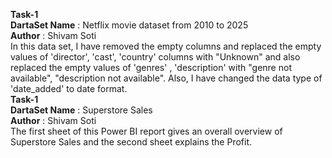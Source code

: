 <b>Task-1</b> <br>
<b>DartaSet Name</b> : Netflix movie dataset from 2010 to 2025 <br> <b>Author</b> : Shivam Soti <br>
In this data set, I have removed the empty columns and replaced the empty values ​​of 'director', 'cast', 'country' columns with "Unknown" and also replaced the empty values ​​of 'genres' , 'description' with "genre not available", "description not available". Also, I have changed the data type of 'date_added' to date format. <br>
<b>Task-1</b> <br>
<b>DartaSet Name</b> : Superstore Sales <br> <b>Author</b> : Shivam Soti <br>
The first sheet of this Power BI report gives an overall overview of Superstore Sales and the second sheet explains the Profit.
